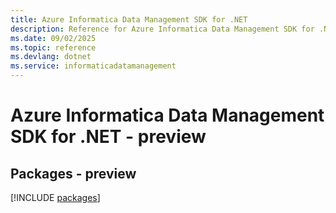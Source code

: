 ```yaml
---
title: Azure Informatica Data Management SDK for .NET
description: Reference for Azure Informatica Data Management SDK for .NET
ms.date: 09/02/2025
ms.topic: reference
ms.devlang: dotnet
ms.service: informaticadatamanagement
---
```

# Azure Informatica Data Management SDK for .NET - preview
## Packages - preview
[!INCLUDE [packages](informatica-data-management-index.md)]